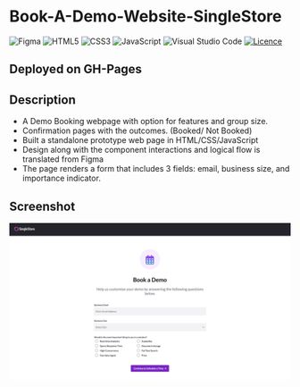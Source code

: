 # Book-A-Demo-Website-SingleStore

![Figma](https://img.shields.io/badge/figma-purple.svg?style=for-the-badge&logo=figma&logoColor=white)
![HTML5](https://img.shields.io/badge/html5-%23E34F26.svg?style=for-the-badge&logo=html5&logoColor=white)
![CSS3](https://img.shields.io/badge/css3-%231572B6.svg?style=for-the-badge&logo=css3&logoColor=white)
![JavaScript](https://img.shields.io/badge/javascript-%23323330.svg?style=for-the-badge&logo=javascript&logoColor=%23F7DF1E)
![Visual Studio Code](https://img.shields.io/badge/Visual%20Studio%20Code-0078d7.svg?style=for-the-badge&logo=visual-studio-code&logoColor=white)
[![Licence](https://img.shields.io/github/license/Ileriayo/markdown-badges?style=for-the-badge)](./LICENSE)

## Deployed on GH-Pages



## Description
* A Demo Booking webpage with option for features and group size.
* Confirmation pages with the outcomes. (Booked/ Not Booked)
* Built a standalone prototype web page in HTML/CSS/JavaScript
* Design along with the component interactions and logical flow is translated from Figma 
* The page renders a form that includes 3 fields: email, business size, and importance indicator.

## Screenshot
<img src="demo1.png"></img>

